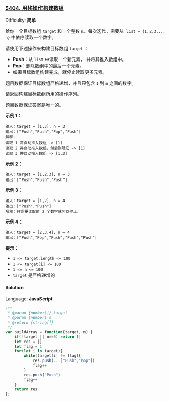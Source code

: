 ### [5404\. 用栈操作构建数组](https://leetcode-cn.com/problems/build-an-array-with-stack-operations/)

Difficulty: **简单**


给你一个目标数组 `target` 和一个整数 `n`。每次迭代，需要从  `list = {1,2,3..., n}` 中依序读取一个数字。

请使用下述操作来构建目标数组 `target` ：

*   **Push**：从 `list` 中读取一个新元素， 并将其推入数组中。
*   **Pop**：删除数组中的最后一个元素。
*   如果目标数组构建完成，就停止读取更多元素。

题目数据保证目标数组严格递增，并且只包含 `1` 到 `n` 之间的数字。

请返回构建目标数组所用的操作序列。

题目数据保证答案是唯一的。

**示例 1：**

```
输入：target = [1,3], n = 3
输出：["Push","Push","Pop","Push"]
解释：
读取 1 并自动推入数组 -> [1]
读取 2 并自动推入数组，然后删除它 -> [1]
读取 3 并自动推入数组 -> [1,3]
```

**示例 2：**

```
输入：target = [1,2,3], n = 3
输出：["Push","Push","Push"]
```

**示例 3：**

```
输入：target = [1,2], n = 4
输出：["Push","Push"]
解释：只需要读取前 2 个数字就可以停止。
```

**示例 4：**

```
输入：target = [2,3,4], n = 4
输出：["Push","Pop","Push","Push","Push"]
```

**提示：**

*   `1 <= target.length <= 100`
*   `1 <= target[i] <= 100`
*   `1 <= n <= 100`
*   `target` 是严格递增的


#### Solution

Language: **JavaScript**

```javascript
/**
 * @param {number[]} target
 * @param {number} n
 * @return {string[]}
 */
var buildArray = function(target, n) {
    if(!target || n==0) return []
    let res = []
    let flag = 1
    for(let i in target){
        while(target[i] != flag){
            res.push(...["Push","Pop"])
            flag++
        }
        res.push("Push")
        flag++
    }
    return res
};
​
```
